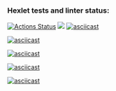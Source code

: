 ### Hexlet tests and linter status:
[![Actions Status](https://github.com/DimoonNazarov/python-project-49/actions/workflows/hexlet-check.yml/badge.svg)](https://github.com/DimoonNazarov/python-project-49/actions)
<a href="https://codeclimate.com/github/DimoonNazarov/python-project-49/maintainability"><img src="https://api.codeclimate.com/v1/badges/d35f755e152aade4d1fc/maintainability" /></a>
[![asciicast](https://asciinema.org/a/NPAV4pNiImobpBpyGaJFAvVoT.svg)](https://asciinema.org/a/NPAV4pNiImobpBpyGaJFAvVoT)


[![asciicast](https://asciinema.org/a/r6tyEjkQtojTMAiH0TBLJEcw3.svg)](https://asciinema.org/a/r6tyEjkQtojTMAiH0TBLJEcw3)


[![asciicast](https://asciinema.org/a/dvlTHLvp1dVIB7LvswvwjOG6l.svg)](https://asciinema.org/a/dvlTHLvp1dVIB7LvswvwjOG6l)

[![asciicast](https://asciinema.org/a/7sH7nr1pZrjUJWLy5ICdTZbPZ.svg)](https://asciinema.org/a/7sH7nr1pZrjUJWLy5ICdTZbPZ)

[![asciicast](https://asciinema.org/a/94YiNt0Up2JhzEGN9iwAHmya.svg)](https://asciinema.org/a/94YiNt0Up2JhzEGN9iwAHmyai)
